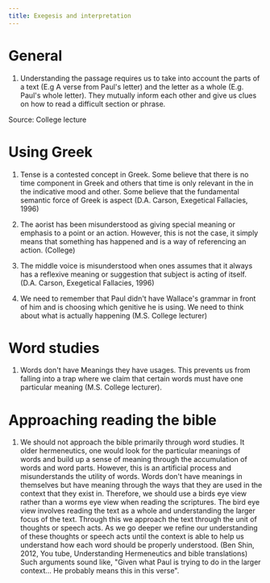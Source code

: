 ```yaml
---
title: Exegesis and interpretation
---
```


# General

1. Understanding the passage requires us to take into account the parts of a text (E.g A verse from Paul's letter) and the letter as a whole (E.g. Paul's whole letter). They mutually inform each other and give us clues on how to read a difficult section or phrase. 

Source: College lecture

# Using Greek

1. Tense is a contested concept in Greek. Some believe that there is no time component in Greek and others that time is only relevant in the in the indicative mood and other. Some believe that the fundamental semantic force of Greek is aspect (D.A. Carson, Exegetical Fallacies, 1996)

2. The aorist has been misunderstood as giving special meaning or emphasis to a point or an action. However, this is not the case, it simply means that something has happened and is a way of referencing an action. (College)

3. The middle voice is misunderstood when ones assumes that it always has a reflexive meaning or suggestion that subject is acting of itself. (D.A. Carson, Exegetical Fallacies, 1996)

4. We need to remember that Paul didn't have Wallace's grammar in front of him and is choosing which genitive he is using. We need to think about what is actually happening (M.S. College lecturer)

# Word studies

1. Words don't have Meanings they have usages. This prevents us from falling into a trap where we claim that certain words must have one particular meaning (M.S. College lecturer).

# Approaching reading the bible

1. We should not approach the bible primarily through word studies. It older hermeneutics, one would look for the particular meanings of words and build up a sense of meaning through the accumulation of words and word parts. However, this is an artificial process and misunderstands the utility of words. Words don't have meanings in themselves but have meaning through the ways that they are used in the context that they exist in. Therefore, we should use a birds eye view rather than a worms eye view when reading the scriptures. The bird eye view involves reading the text as a whole and understanding the larger focus of the text. Through this we approach the text through the unit of thoughts or speech acts. As we go deeper we refine our understanding of these thoughts or speech acts until the context is able to help us understand how each word should be properly understood. (Ben Shin, 2012, You tube, Understanding Hermeneutics and bible translations) Such arguments sound like, "Given what Paul is trying to do in the larger context... He probably means this in this verse".
 
